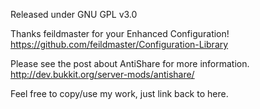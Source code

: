 Released under GNU GPL v3.0

Thanks feildmaster for your Enhanced Configuration!
https://github.com/feildmaster/Configuration-Library

Please see the post about AntiShare for more information.
http://dev.bukkit.org/server-mods/antishare/

Feel free to copy/use my work, just link back to here.